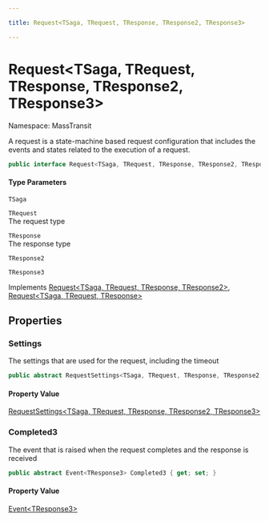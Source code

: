 ```yaml
---

title: Request<TSaga, TRequest, TResponse, TResponse2, TResponse3>

---
```


# Request\<TSaga, TRequest, TResponse, TResponse2, TResponse3\>

Namespace: MassTransit

A request is a state-machine based request configuration that includes
 the events and states related to the execution of a request.

```csharp
public interface Request<TSaga, TRequest, TResponse, TResponse2, TResponse3> : Request<TSaga, TRequest, TResponse, TResponse2>, Request<TSaga, TRequest, TResponse>
```

#### Type Parameters

`TSaga`<br/>

`TRequest`<br/>
The request type

`TResponse`<br/>
The response type

`TResponse2`<br/>

`TResponse3`<br/>

Implements [Request\<TSaga, TRequest, TResponse, TResponse2\>](../masstransit/request-4), [Request\<TSaga, TRequest, TResponse\>](../masstransit/request-3)

## Properties

### **Settings**

The settings that are used for the request, including the timeout

```csharp
public abstract RequestSettings<TSaga, TRequest, TResponse, TResponse2, TResponse3> Settings { get; }
```

#### Property Value

[RequestSettings\<TSaga, TRequest, TResponse, TResponse2, TResponse3\>](../masstransit/requestsettings-5)<br/>

### **Completed3**

The event that is raised when the request completes and the response is received

```csharp
public abstract Event<TResponse3> Completed3 { get; set; }
```

#### Property Value

[Event\<TResponse3\>](../masstransit/event-1)<br/>
